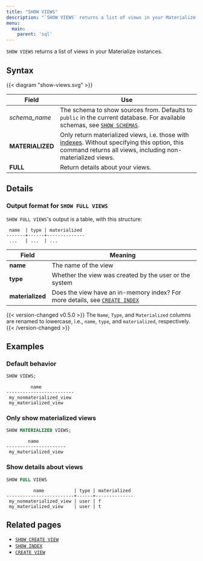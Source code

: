 ```yaml
---
title: "SHOW VIEWS"
description: "`SHOW VIEWS` returns a list of views in your Materialize instances."
menu:
  main:
    parent: 'sql'
---
```


`SHOW VIEWS` returns a list of views in your Materialize instances.

## Syntax

{{< diagram "show-views.svg" >}}

Field | Use
------|-----
_schema&lowbar;name_ | The schema to show sources from. Defaults to `public` in the current database. For available schemas, see [`SHOW SCHEMAS`](../show-schemas).
**MATERIALIZED** | Only return materialized views, i.e. those with [indexes](../create-index). Without specifying this option, this command returns all views, including non-materialized views.
**FULL** | Return details about your views.

## Details

### Output format for `SHOW FULL VIEWS`

`SHOW FULL VIEWS`'s output is a table, with this structure:

```nofmt
 name  | type | materialized
-------+------+--------------
 ...   | ...  | ...
```

Field | Meaning
------|--------
**name** | The name of the view
**type** | Whether the view was created by the user or the system
**materialized** | Does the view have an in-memory index? For more details, see [`CREATE INDEX`](../create-index)

{{< version-changed v0.5.0 >}}
The `Name`, `Type`, and `Materialized` columns are renamed to lowercase, i.e.,
`name`, `type`, and `materialized`, respectively.
{{< /version-changed >}}

## Examples

### Default behavior

```sql
SHOW VIEWS;
```
```nofmt
         name
-------------------------
 my_nonmaterialized_view
 my_materialized_view
```

### Only show materialized views

```sql
SHOW MATERIALIZED VIEWS;
```
```nofmt
        name
----------------------
 my_materialized_view
```

### Show details about views

```sql
SHOW FULL VIEWS
```
```nofmt
          name           | type | materialized
-------------------------+------+--------------
 my_nonmaterialized_view | user | f
 my_materialized_view    | user | t
```

## Related pages

- [`SHOW CREATE VIEW`](../show-create-view)
- [`SHOW INDEX`](../show-index)
- [`CREATE VIEW`](../create-view)

